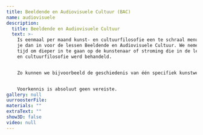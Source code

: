 ```yaml
---
title: Beeldende en Audiovisuele Cultuur (BAC)
name: audiovisuele
description:
  title: Beeldende en Audiovisuele Cultuur
  text: >-
    Is eenmaal per maand kunst- en cultuurfilosofie een te schraal menu, schrijf
    je dan in voor de lessen Beeldende en Audiovisuele Cultuur. We nemen er de
    tijd om dieper in te gaan op de kunstenaar of stroming die in de les kunst
    en cultuurfilosofie werd behandeld.


    Zo kunnen we bijvoorbeeld de geschiedenis van één specifiek kunstwerk onderzoeken en in een ruimer hedendaags kader plaatsen. Soms trekken we naar een museum in de buurt om kunstwerken aan den lijve te ondervinden. Tijdens de BAC-lessen is er steeds gelegenheid voor discussie en zij die dat wensen kunnen een eigen bijdrage leveren aan de lesinhoud.


    Voorkennis is absoluut geen vereiste.
gallery: null
uurroosterFile:
materials: ""
extraText: ""
show3D: false
video: null
---
```

